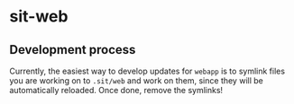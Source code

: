 # sit-web

## Development process

Currently, the easiest way to develop updates for `webapp` is
to symlink files you are working on to `.sit/web` and work on them, since they
will be automatically reloaded. Once done, remove the symlinks!
